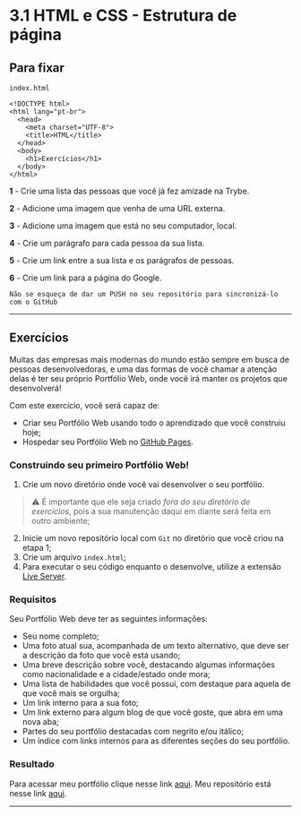 # 3.1 HTML e CSS - Estrutura de página

## Para fixar

`index.html`

```
<!DOCTYPE html>
<html lang="pt-br">
  <head>
    <meta charset="UTF-8">
    <title>HTML</title>
  </head>
  <body>
    <h1>Exercícios</h1>
  </body>
</html>
```

**1** - Crie uma lista das pessoas que você já fez amizade na Trybe.

**2** - Adicione uma imagem que venha de uma URL externa.

**3** - Adicione uma imagem que está no seu computador, local.

**4** - Crie um parágrafo para cada pessoa da sua lista.

**5** - Crie um link entre a sua lista e os parágrafos de pessoas.

**6** - Crie um link para a página do Google.

`Não se esqueça de dar um PUSH no seu repositório para sincronizá-lo com o GitHub`

---

## Exercícios

Muitas das empresas mais modernas do mundo estão sempre em busca de pessoas desenvolvedoras, e uma das formas de você chamar a atenção delas é ter seu próprio Portfólio Web, onde você irá manter os projetos que desenvolverá!

Com este exercício, você será capaz de:

- Criar seu Portfólio Web usando todo o aprendizado que você construiu hoje;
- Hospedar seu Portfólio Web no [GitHub Pages](https://pages.github.com/).

### Construindo seu primeiro Portfólio Web!

1.  Crie um novo diretório onde você vai desenvolver o seu portfólio.

> ⚠️ É importante que ele seja criado _fora do seu diretório de exercícios_, pois a sua manutenção daqui em diante será feita em outro ambiente;

2.  Inicie um novo repositório local com `Git` no diretório que você criou na etapa 1;
3.  Crie um arquivo `index.html`;
4.  Para executar o seu código enquanto o desenvolve, utilize a extensão [Live Server](https://marketplace.visualstudio.com/items?itemName=ritwickdey.LiveServer).

### Requisitos

Seu Portfólio Web deve ter as seguintes informações:

- Seu nome completo;
- Uma foto atual sua, acompanhada de um texto alternativo, que deve ser a descrição da foto que você está usando;
- Uma breve descrição sobre você, destacando algumas informações como nacionalidade e a cidade/estado onde mora;
- Uma lista de habilidades que você possui, com destaque para aquela de que você mais se orgulha;
- Um link interno para a sua foto;
- Um link externo para algum blog de que você goste, que abra em uma nova aba;
- Partes do seu portfólio destacadas com negrito e/ou itálico;
- Um índice com links internos para as diferentes seções do seu portfólio.

### Resultado

Para acessar meu portfólio clique nesse link [aqui](https://marlon-couto.github.io/). Meu repositório está nesse link [aqui](https://github.com/marlon-couto/marlon-couto.github.io).

---
